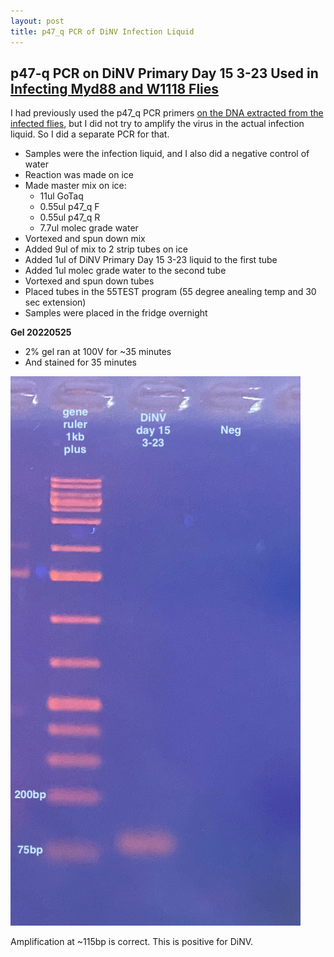 ```yaml
---
layout: post
title: p47_q PCR of DiNV Infection Liquid
---
```


## p47-q PCR on DiNV Primary Day 15 3-23 Used in [Infecting Myd88 and W1118 Flies](https://meschedl.github.io/Unckless-Lab-Notebook-Maggie/2022/05/02/myd88-w1118-dinv-infect.html)

I had previously used the p47_q PCR primers [on the DNA extracted from the infected flies](https://meschedl.github.io/Unckless-Lab-Notebook-Maggie/2022/05/17/rp49-p47-myd88-w1118.html), but I did not try to amplify the virus in the actual infection liquid. So I did a separate PCR for that.

- Samples were the infection liquid, and I also did a negative control of water
- Reaction was made on ice
- Made master mix on ice:
  - 11ul GoTaq
  - 0.55ul p47_q F
  - 0.55ul p47_q R
  - 7.7ul molec grade water
- Vortexed and spun down mix
- Added 9ul of mix to 2 strip tubes on ice
- Added 1ul of DiNV Primary Day 15 3-23 liquid to the first tube
- Added 1ul molec grade water to the second tube
- Vortexed and spun down tubes
- Placed tubes in the 55TEST program (55 degree anealing temp and 30 sec extension)
- Samples were placed in the fridge overnight

**Gel 20220525**
- 2% gel ran at 100V for ~35 minutes
- And stained for 35 minutes

![](https://raw.githubusercontent.com/meschedl/Unckless-Lab-Notebook-Maggie/master/images/20220525-p47q-day15-gel.jpeg)

Amplification at ~115bp is correct. This is positive for DiNV.
